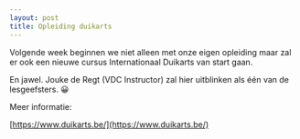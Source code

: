```yaml
---
layout: post
title: Opleiding duikarts
---
```


Volgende week beginnen we niet alleen met onze eigen opleiding maar zal er ook een nieuwe cursus Internationaal Duikarts van start gaan.

En jawel. Jouke de Regt (VDC Instructor) zal hier uitblinken als één van de lesgeefsters. 😀

Meer informatie:

[https://www.duikarts.be/](https://www.duikarts.be/)
